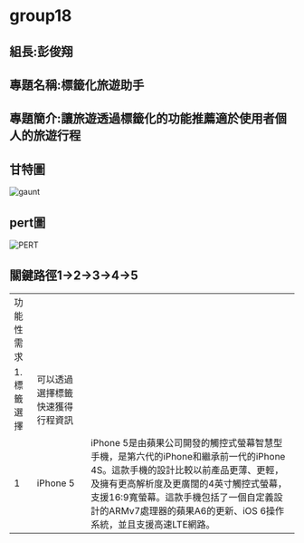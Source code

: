 # group18
## 組長:彭俊翔
## 專題名稱:標籤化旅遊助手
## 專題簡介:讓旅遊透過標籤化的功能推薦適於使用者個人的旅遊行程
## 甘特圖
![gaunt](https://github.com/C108118205/group18/assets/91523690/3dd057f6-b7a8-4c4e-bac4-e5d753aa83d6)
## pert圖
![PERT](https://github.com/C108118205/group18/assets/91523690/d97afd26-b8a9-451b-83ce-0f0a0e2071f6)
## 關鍵路徑1→2→3→4→5
<table>
  <tr>
    <td>功能性需求</td>
    <td></td>
  </tr>
  <tr>
    <td>1.標籤選擇</td>
    <td>可以透過選擇標籤快速獲得行程資訊</td>
  </tr>
  <tr>
    <td>1</td>
    <td>iPhone 5</td>
    <td>iPhone 5是由蘋果公司開發的觸控式螢幕智慧型手機，是第六代的iPhone和繼承前一代的iPhone 4S。這款手機的設計比較以前產品更薄、更輕，及擁有更高解析度及更廣闊的4英寸觸控式螢幕，支援16:9寬螢幕。這款手機包括了一個自定義設計的ARMv7處理器的蘋果A6的更新、iOS 6操作系統，並且支援高速LTE網路。</td>
  </tr>
</table>
